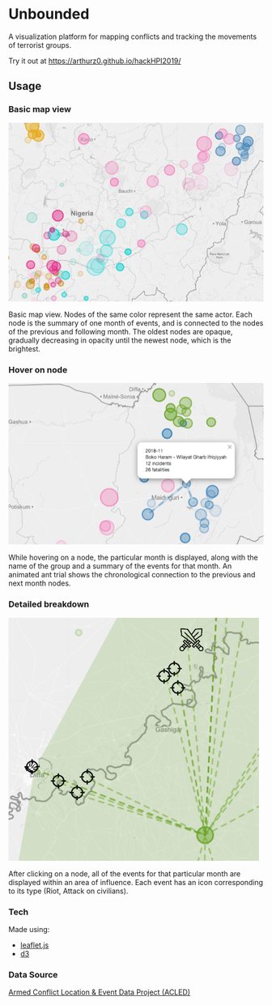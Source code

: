 # Unbounded
A visualization platform for mapping conflicts and tracking the movements of terrorist groups.

Try it out at https://arthurz0.github.io/hackHPI2019/

## Usage
### Basic map view
![alt text](https://github.com/arthurz0/hackHPI2019/blob/master/example/unbounded_nigeria_1.png "Nigeria Example")

Basic map view. Nodes of the same color represent the same actor. Each node is the summary of one month of events, and is connected to the nodes of the previous and following month. The oldest nodes are opaque, gradually decreasing in opacity until the newest node, which is the brightest.

### Hover on node
![alt text](https://github.com/arthurz0/hackHPI2019/blob/master/example/boko_haram_1.png "Boko Haram Example")

While hovering on a node, the particular month is displayed, along with the name of the group and a summary of the events for that month. An animated ant trial shows the chronological connection to the previous and next month nodes.

### Detailed breakdown
![alt text](https://github.com/arthurz0/hackHPI2019/blob/master/example/zoom_example.png "Boko Haram Zoom Example")

After clicking on a node, all of the events for that particular month are displayed within an area of influence. Each event has an icon corresponding to its type (Riot, Attack on civilians).


### Tech
Made using:
* [leaflet.js](https://leafletjs.com/)
* [d3](https://d3js.org/)

### Data Source
[Armed Conflict Location & Event Data Project (ACLED)](https://www.acleddata.com/)
